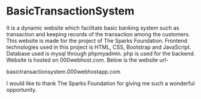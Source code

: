 # BasicTransactionSystem
It is a dynamic website which facilitate basic banking system such as transaction and keeping records of the transaction among the customers. This website is made for the project of The Sparks Foundation.
Frontend technologies used in this project is HTML, CSS, Bootstrap and JavaScript.
Database used is mysql through phpmyadmin.
php is used for the backend.
Website is hosted on 000webhost.com. Below is the website url-

basictransactionsystem.000webhostapp.com

I would like to thank The Sparks Foundation for giving me such a wonderful opportunity.
